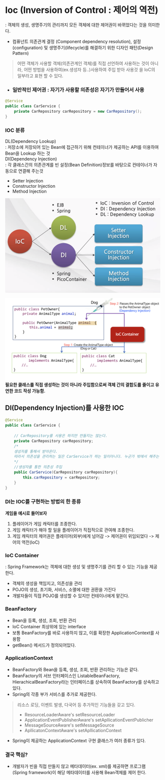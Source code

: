 # Ioc (Inversion of Control : 제어의 역전)
: 객체의 생성, 생명주기의 관리까지 모든 객체에 대한 제어권이 바뀌었다는 것을 의미한다.
- 컴퓨넌트 의존관계 결정 (Component dependency resolution), 설정(configuration) 및 생명주기(lifecycle)를 해결하기 위한 디자인 패턴(Design Pattern)
>어떤 객체가 사용할 객체(의존관계인 객체)를 직접 선언하여 사용하는 것이 아니라,
>어떤 방법을 사용하여(ex.생성자 등..)사용하여 주입 받아 사용것 을 IoC의 일부라고 표현 할 수 있다.
- ### 일반적인 제어권 : 자기가 사용할 의존성은 자기가 만들어서 사용
```java
@Service
public class CarService {
	private CarRepository carRepository = new CarRepository();
}
```
### IOC 분류
DL(Dependency Lookup)  
: 저장소에 저장되어 있는 Bean에 접근하기 위해 컨테이너가 제공하는 API를 이용하여 Bean을 Lookup 하는 것  
DI(Dependency Injection)  
: 각 클래스간의 의존관계를 빈 설정(Bean Definition)정보를 바탕으로 컨테이너가 자동으로 연결해 주는것  
- Setter Injection
- Constructor Injection
- Method Injection

![](../img/ioc분류.png)

![ioc](../img/ioc.png)
**필요한 클래스를 직접 생성하는 것이 아니라 주입함으로써 객체 간의 결합도를 줄이고 유연한 코드 작성 가능함.**

## DI(Dependency Injection)를 사용한 IOC
```java
@Service
public class CarService {
	
    // CarRepository를 사용은 하지만 만들지는 않는다.
	private CarRepository carRepository;
    /*
    생성자를 통해서 받아온다.
    따라서 의존성을 관리하는 일은 CarService가 하는 일이아니다. 누군가 밖에서 해주는 것이다.
    */
    //생성자를 통한 의존성 주입 
    public CarService(CarRepository carRepository){
    	this.carRepository = carRepository;
    }
}
```

### DI는 IOC를 구현하는 방법의 한 종류
**게임을 예시로 들어보자**

1. 플레이어가 게임 캐릭터를 조종한다.
2. 게임 캐릭터가 해야 할 일을 플레이어가 직접적으로 관여해 조종한다.
3. 게임 캐릭터의 제어권은 플레이어(외부)에게 넘어감 -> 제어권이 위임되었다 -> 제어의 역전(IoC)

### IoC Container
: Spring Framework는 객체에 대한 생성 및 생명주기를 관리 할 수 있는 기능을 제공한다.

- 객체의 생성을 책임지고, 의존성을 관리
- POJO의 생성, 초기화, 서비스, 소멸에 대한 권환을 가진다
- 개발자들이 직접 POJO를 생성할 수 있지만 컨테이너에게 맡긴다.

### BeanFactory
- Bean을 등록, 생성, 조회, 반환 관리
- IoC Container 최상위에 있는 interface
- 보통 BeanFactory를 바로 사용하지 않고, 이를 확장한 ApplicationContext를 사용함
- getBean() 메서드가 정의되어있다.
### ApplicationContext
- BeanFactory와 Bean을 등록, 생성, 조회, 반환 관리하는 기능은 같다.
- BeanFactory의 서브 인터페이스인 ListableBeanFactory, HierachicalBeanFactory라는 인터페이스를 상속하여 BeanFactory를 상속하고 있다.
- Spring의 각종 부가 서비스를 추가로 제공한다.
>리소스 로딩, 이벤트 발생, 다국어 등 추가적인 기능들을 갖고 있다.
>
>   - ResourceLoaderAware's setResourceLoader
>   - ApplicationEventPublisherAware's setApllicationEventPublicher
>   - MessageSourceAware's setMessageSource
>   - ApllicatonContextAware's setApllicationContext

- Spring이 제공하는 ApplicationContext 구현 클래스가 여러 종류가 있다.
### 결국 핵심?
- 개발자가 빈을 직접 만들지 않고 메타데이터(ex. xml)를 제공하면 프로그램(Spring framework)이 해당 메타데이터를 사용해 Bean객체를 제어 한다.




